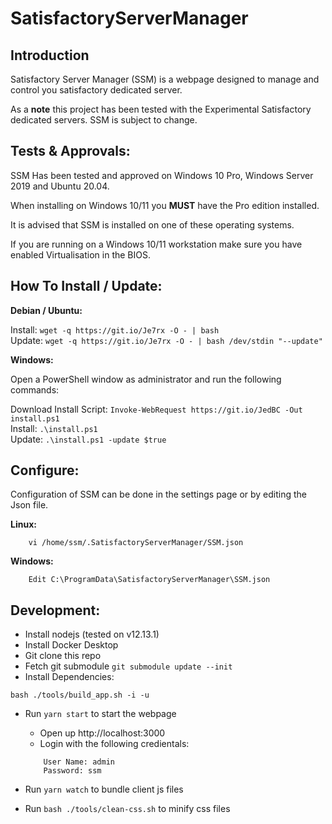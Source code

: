 # SatisfactoryServerManager

## Introduction
Satisfactory Server Manager (SSM) is a webpage designed to manage and control you satisfactory dedicated server.

As a **note** this project has been tested with the Experimental Satisfactory dedicated servers. SSM is subject to change.

## Tests & Approvals:

SSM Has been tested and approved on Windows 10 Pro, Windows Server 2019 and Ubuntu 20.04.

When installing on Windows 10/11 you **MUST** have the Pro edition installed.

It is advised that SSM is installed on one of these operating systems.

If you are running on a Windows 10/11 workstation make sure you have enabled Virtualisation in the BIOS.

## How To Install / Update:
**Debian / Ubuntu:**

Install: `wget -q https://git.io/Je7rx -O - | bash` <br/>
Update: `wget -q https://git.io/Je7rx -O - | bash /dev/stdin "--update"`

**Windows:**

Open a PowerShell window as administrator and run the following commands:

Download Install Script: `Invoke-WebRequest https://git.io/JedBC -Out install.ps1`<br/>
Install: `.\install.ps1`<br/>
Update: `.\install.ps1 -update $true`


## Configure:
Configuration of SSM can be done in the settings page or by editing the Json file.

**Linux:**
```
    vi /home/ssm/.SatisfactoryServerManager/SSM.json
```

**Windows:**
```
    Edit C:\ProgramData\SatisfactoryServerManager\SSM.json
```

## Development:

* Install nodejs (tested on v12.13.1)
* Install Docker Desktop
* Git clone this repo
* Fetch git submodule `git submodule update --init`
* Install Dependencies:
```
bash ./tools/build_app.sh -i -u
```
* Run `yarn start` to start the webpage
    * Open up http://localhost:3000
    * Login with the following credientals: 
    ```
        User Name: admin
        Password: ssm
    ```

* Run `yarn watch` to bundle client js files
* Run `bash ./tools/clean-css.sh` to minify css files
